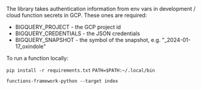 The library takes authentication information from env vars in development / cloud function secrets in GCP.
These ones are required:
- BIGQUERY_PROJECT - the GCP project id
- BIGQUERY_CREDENTIALS - the JSON credentials
- BIGQUERY_SNAPSHOT - the symbol of the snapshot, e.g. "_2024-01-17_oxindole"

To run a function locally:

`pip install -r requirements.txt`
`PATH=$PATH:~/.local/bin`

`functions-framework-python --target index`
